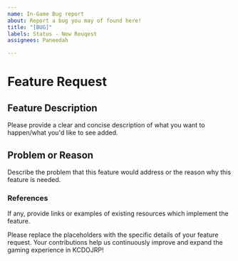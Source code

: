 ```yaml
---
name: In-Game Bug report
about: Report a bug you may of found here!
title: "[BUG]"
labels: Status - New Reuqest
assignees: Paneedah

---
```


# Feature Request

## Feature Description
Please provide a clear and concise description of what you want to happen/what you'd like to see added.

## Problem or Reason
Describe the problem that this feature would address or the reason why this feature is needed.

### References
If any, provide links or examples of existing resources which implement the feature.

Please replace the placeholders with the specific details of your feature request. Your contributions help us continuously improve and expand the gaming experience in KCDOJRP!
